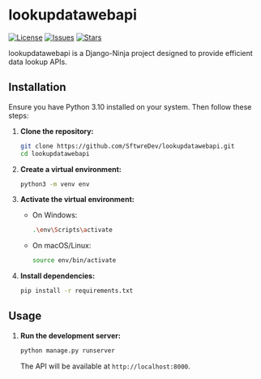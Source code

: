 # lookupdatawebapi

[![License](https://img.shields.io/github/license/SftwreDev/lookupdatawebapi)](LICENSE)
[![Issues](https://img.shields.io/github/issues/SftwreDev/lookupdatawebapi)](https://github.com/SftwreDev/lookupdatawebapi/issues)
[![Stars](https://img.shields.io/github/stars/SftwreDev/lookupdatawebapi)](https://github.com/SftwreDev/lookupdatawebapi/stargazers)

lookupdatawebapi is a Django-Ninja project designed to provide efficient data lookup APIs.


## Installation

Ensure you have Python 3.10 installed on your system. Then follow these steps:

1. **Clone the repository:**

    ```bash
    git clone https://github.com/SftwreDev/lookupdatawebapi.git
    cd lookupdatawebapi
    ```

2. **Create a virtual environment:**

    ```bash
    python3 -m venv env
    ```

3. **Activate the virtual environment:**

    - On Windows:

        ```bash
        .\env\Scripts\activate
        ```

    - On macOS/Linux:

        ```bash
        source env/bin/activate
        ```

4. **Install dependencies:**

    ```bash
    pip install -r requirements.txt
    ```

## Usage

1. **Run the development server:**

    ```bash
    python manage.py runserver
    ```

    The API will be available at `http://localhost:8000`.


